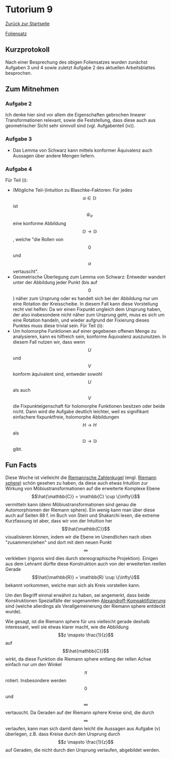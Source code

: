 # Tutorium 9

[Zurück zur Startseite](../README.md)

[Foliensatz](../assets/tut10/presentation.pdf)

## Kurzprotokoll
Nach einer Besprechung des obigen Foliensatzes wurden zunächst Aufgaben 3 und 4 sowie zuletzt Aufgabe 2 des aktuellen Arbeitsblattes besprochen.

## Zum Mitnehmen

### Aufgabe 2
Ich denke hier sind vor allem die Eigenschaften gebrochen linearer Transformationen relevant, sowie die Feststellung, dass diese auch aus geometrischer Sicht sehr sinnvoll sind (vgl. Aufgabenteil (iv)).

### Aufgabe 3
- Das Lemma von Schwarz kann mittels konformer Äquivalenz auch Aussagen über andere Mengen liefern.

### Aufgabe 4
Für Teil (i):
- (Mögliche Teil-)Intuition zu Blaschke-Faktoren: Für jedes $$\alpha \in \mathbb{D}$$ ist $$\psi_{\alpha}$$ eine konforme Abbildung $$\mathbb{D} \to \mathbb{D}$$, welche "die Rollen von $$0$$ und $$\alpha$$ vertauscht".
- Geometrische Überlegung zum Lemma von Schwarz: Entweder wandert unter der Abbildung jeder Punkt (bis auf $$0$$) näher zum Ursprung oder es handelt sich bei der Abbildung nur um eine Rotation der Kreisscheibe.
    In diesem Fall kann diese Vorstellung recht viel helfen: Da wir einen Fixpunkt ungleich dem Ursprung haben, der also insbesondere nicht näher zum Ursprung geht, muss es sich um eine Rotation handeln, und wieder aufgrund der Fixierung dieses Punktes muss diese trivial sein.
Für Teil (ii):
- Um holomorphe Funktionen auf einer gegebenen offenen Menge zu analysieren, kann es hilfreich sein, konforme Äquivalenz auszunutzen. In diesem Fall nutzen wir, dass wenn $$U$$ und $$V$$ konform äquivalent sind, entweder sowohl $$U$$ als auch $$V$$ die Fixpunkteigenschaft für holomorphe Funktionen besitzen oder beide nicht.
    Dann wird die Aufgabe deutlich leichter, weil es signifikant einfachere fixpunktfreie, holomorphe Abbildungen $$H \to H$$ als $$\mathbb{D} \to \mathbb{D}$$ gibt.

## Fun Facts

Diese Woche ist vielleicht die [Riemannsche Zahlenkugel](https://de.wikipedia.org/wiki/Riemannsche_Zahlenkugel) (engl. [Riemann sphere](https://en.wikipedia.org/wiki/Riemann_sphere)) schön gesehen zu haben, da diese auch etwas Intuition zur Wirkung von Möbiustransformationen auf die erweiterte Komplexe Ebene $$\hat{\mathbb{C}} = \mathbb{C} \cup \{\infty\}$$ vermitteln kann (denn Möbiustransformationen sind genau die Automorphismen der Riemann sphere).
Ein wenig kann man über diese auch auf Seiten 88 f. im Buch von Stein und Shakarchi lesen, die extreme Kurzfassung ist aber, dass wir von der Intuition her $$\hat{\mathbb{C}}$$ visualisieren können, indem wir die Ebene im Unendlichen nach oben "zusammenziehen" und dort mit dem neuen Punkt $$\infty$$ verkleben (rigoros wird dies durch stereographische Projektion).
Einigen aus dem Lehramt dürfte diese Konstruktion auch von der erweiterten reellen Gerade $$\hat{\mathbb{R}} = \mathbb{R} \cup \{\infty\}$$ bekannt vorkommen, welche man sich als Kreis vorstellen kann.

Um den Begriff einmal erwähnt zu haben, sei angemerkt, dass beide Konstruktionen Spezialfälle der sogenannten [Alexandroff-Kompaktifizierung](https://de.wikipedia.org/wiki/Alexandroff-Kompaktifizierung) sind (welche allerdings als Verallgemeinerung der Riemann sphere entdeckt wurde).

Wie gesagt, ist die Riemann sphere für uns vielleicht gerade deshalb interessant, weil sie etwas klarer macht, wie die Abbildung $$z \mapsto \frac{1}{z}$$ auf $$\hat{mathbb{C}}$$ wirkt, da diese Funktion die Riemann sphere entlang der rellen Achse einfach nur um den Winkel $$\pi$$ rotiert.
Insbesondere werden $$0$$ und $$\infty$$ vertauscht.
Da Geraden auf der Riemann sphere Kreise sind, die durch $$\infty$$ verlaufen, kann man sich damit dann leicht die Aussagen aus Aufgabe (v) überlegen, z.B. dass Kreise durch den Ursprung durch $$z \mapsto \frac{1}{z}$$ auf Geraden, die nicht durch den Ursprung verlaufen, abgebildet werden.
